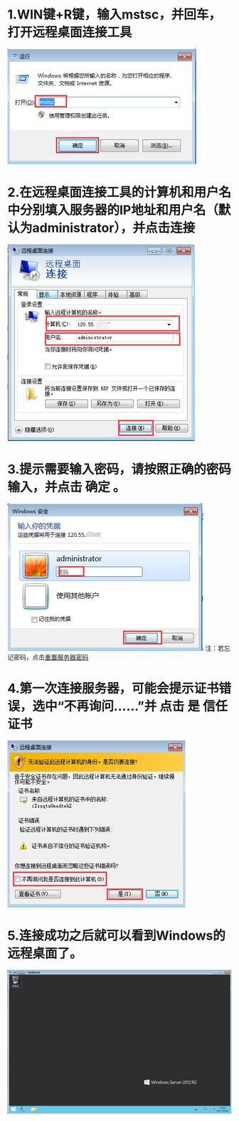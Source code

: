 # 1.WIN键+R键，输入mstsc，并回车，打开远程桌面连接工具
![](图库/1.png)
# 2.在远程桌面连接工具的计算机和用户名中分别填入服务器的IP地址和用户名（默认为administrator），并点击连接
![](图库/2.png)
# 3.提示需要输入密码，请按照正确的密码输入，并点击 确定 。
![](图库/3.png)
注：若忘记密码，点击[重置服务器密码](https://help.aliyun.com/document_detail/60055.html?spm=5176.10173289.0.0.1c8b2e77ys8Z4O)
# 4.第一次连接服务器，可能会提示证书错误，选中“不再询问……”并 点击 是 信任证书
![](图库/4.png)
# 5.连接成功之后就可以看到Windows的远程桌面了。
![](图库/5.png)